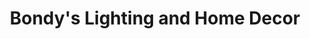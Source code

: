 ---
title: "Bondy's Lighting and Home Decor"
url: /southgate/bondys-lighting-and-home-decor/
shop: Lampen
---